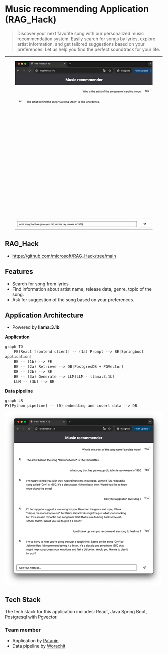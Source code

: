 # Music recommending Application (RAG_Hack)

> Discover your next favorite song with our personalized music recommendation system. Easily search for songs by lyrics, explore artist information, and get tailored suggestions based on your preferences. Let us help you find the perfect soundtrack for your life.

---
<div align="center">
<img src="asset/demo-live.gif" />
</div>

## RAG_Hack
-  https://github.com/microsoft/RAG_Hack/tree/main
## Features
- Search for song from lyrics
- Find information about artist name, release data, genre, topic of the song.
- Ask for suggestion of the song based on your preferences.

## Application Architecture
- Powered by **llama:3.1b**

**Application**
```mermaid
graph TD
    FE[React frontend client] -- (1a) Prompt --> BE[Springboot application]
    BE -- (1b) --> FE
    BE -- (2a) Retrieve --> DB[PostgresDB + PGVector]
    DB -- (2b) --> BE
    BE -- (3a) Generate --> LLM[LLM - llama:3.1b]
    LLM -- (3b) --> BE
```
**Data pipeline**
```mermaid
graph LR
PY[Python pipeline] -- (0) embedding and insert data --> DB
```

<div align="center">
<img src="asset/demo-snapshot.png" />
</div>

## Tech Stack

The tech stack for this application includes: React, Java Spring Boot, Postgresql with Pgvector.

### Team member
-  Application by [Patanin](https://github.com/tonson139)
-  Data pipeline by [Worachit](https://github.com/worachit)
